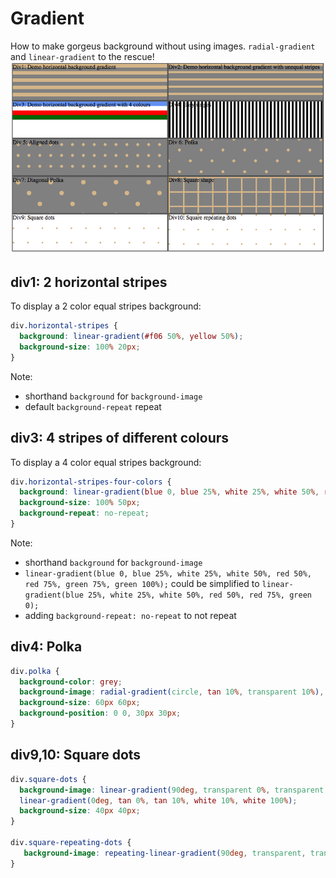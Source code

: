 # Gradient

How to make gorgeus background without using images.
`radial-gradient` and `linear-gradient` to the rescue!
![CSS display](css_display.png)

## div1: 2 horizontal stripes
To display a 2 color equal stripes background:
```css
div.horizontal-stripes {
  background: linear-gradient(#f06 50%, yellow 50%);
  background-size: 100% 20px;
}
```
Note:
* shorthand `background` for `background-image`
* default `background-repeat` repeat

## div3: 4 stripes of different colours
To display a 4 color equal stripes background:
```css
div.horizontal-stripes-four-colors {
  background: linear-gradient(blue 0, blue 25%, white 25%, white 50%, red 50%, red 75%, green 75%, green 100%);
  background-size: 100% 50px;
  background-repeat: no-repeat;
}
```
Note:
* shorthand `background` for `background-image`
* `linear-gradient(blue 0, blue 25%, white 25%, white 50%, red 50%, red 75%, green 75%, green 100%);` could be simplified to
`linear-gradient(blue 25%, white 25%, white 50%, red 50%, red 75%, green 0);`
* adding `background-repeat: no-repeat` to not repeat

## div4: Polka
```css
div.polka {
  background-color: grey;
  background-image: radial-gradient(circle, tan 10%, transparent 10%), radial-gradient(circle, tan 10%, transparent 10%);
  background-size: 60px 60px;
  background-position: 0 0, 30px 30px;
}
```

## div9,10: Square dots

```css
div.square-dots {
  background-image: linear-gradient(90deg, transparent 0%, transparent 10%, white 10%, white 100%),
  linear-gradient(0deg, tan 0%, tan 10%, white 10%, white 100%);
  background-size: 40px 40px;
}

div.square-repeating-dots {
   background-image: repeating-linear-gradient(90deg, transparent, transparent 4px, white 4px,white 40px), repeating-linear-gradient(tan, tan 4px, white 4px,white 40px);
}
```